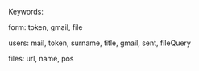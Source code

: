 Keywords:

form: token, gmail, file

users: mail, token, surname, title, gmail, sent, fileQuery

files: url, name, pos
